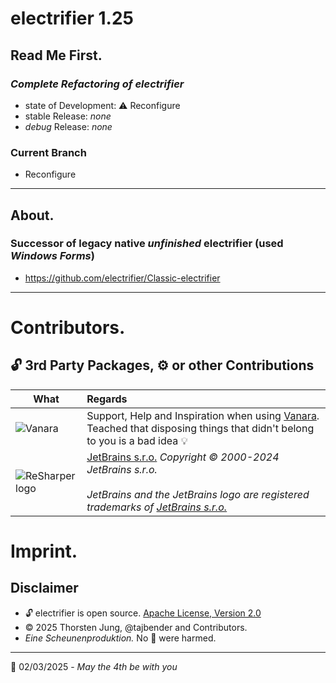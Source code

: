 # electrifier 1.25
## Read Me First.
### _Complete Refactoring of electrifier_
- state of Development: ⚠ Reconfigure
- stable Release: _none_
- *debug* Release: _none_
### Current Branch
- Reconfigure
---
## About.
### Successor of legacy native _unfinished_ electrifier (used _Windows Forms_)
- https://github.com/electrifier/Classic-electrifier
----
# Contributors.
## 🔓 3rd Party Packages, ⚙ or other Contributions
| What | Regards |
|--------------|:--------|
| ![Vanara](https://raw.githubusercontent.com/dahall/Vanara/master/docs/icons/Vanara64x64.png) | Support, Help and Inspiration when using [Vanara](https://github.com/dahall/Vanara). Teached that disposing things that didn't belong to you is a bad idea 💡 |
| ![ReSharper logo](https://resources.jetbrains.com/storage/products/company/brand/logos/ReSharper.png) | [JetBrains s.r.o.](https://www.jetbrains.com/) _Copyright © 2000-2024 JetBrains s.r.o. <br><br> JetBrains and the JetBrains logo are registered trademarks of [JetBrains s.r.o.](https://www.jetbrains.com/)_ |

# Imprint.
## Disclaimer
- 🔓 electrifier is open source. [Apache License, Version 2.0](https://opensource.org/license/apache-2-0)
- ©️ 2025 Thorsten Jung, @tajbender and Contributors.
-  _Eine Scheunenproduktion._ No 🐯 were harmed.
---
📆 02/03/2025 - _May the 4th be with you_
